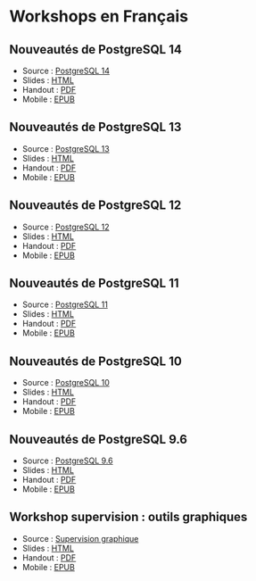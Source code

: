 Workshops en Français
===============================================================================

Nouveautés de PostgreSQL 14
--------------------------------------------------------------------------------

* Source : [PostgreSQL 14](140-postgresql_14.md)
* Slides : [HTML](https://public.dalibo.com/exports/formation/workshops/fr/140-postgresql_14.slides.html)
* Handout : [PDF](https://public.dalibo.com/exports/formation/workshops/fr/140-postgresql_14.pdf)
* Mobile : [EPUB](https://public.dalibo.com/exports/formation/workshops/fr/140-postgresql_14.epub)

Nouveautés de PostgreSQL 13
--------------------------------------------------------------------------------

* Source : [PostgreSQL 13](130-postgresql_13.md)
* Slides : [HTML](https://public.dalibo.com/exports/formation/workshops/fr/130-postgresql_13.slides.html)
* Handout : [PDF](https://public.dalibo.com/exports/formation/workshops/fr/130-postgresql_13.pdf)
* Mobile : [EPUB](https://public.dalibo.com/exports/formation/workshops/fr/130-postgresql_13.epub)

Nouveautés de PostgreSQL 12
--------------------------------------------------------------------------------

* Source : [PostgreSQL 12](120-postgresql_12.md)
* Slides : [HTML](https://public.dalibo.com/exports/formation/workshops/fr/120-postgresql_12.slides.html)
* Handout : [PDF](https://public.dalibo.com/exports/formation/workshops/fr/120-postgresql_12.pdf)
* Mobile : [EPUB](https://public.dalibo.com/exports/formation/workshops/fr/120-postgresql_12.epub)

Nouveautés de PostgreSQL 11
--------------------------------------------------------------------------------

* Source : [PostgreSQL 11](110-postgresql_11.md)
* Slides : [HTML](https://public.dalibo.com/exports/formation/workshops/fr/110-postgresql_11.slides.html)
* Handout : [PDF](https://public.dalibo.com/exports/formation/workshops/fr/110-postgresql_11.pdf)
* Mobile : [EPUB](https://public.dalibo.com/exports/formation/workshops/fr/110-postgresql_11.epub)

Nouveautés de PostgreSQL 10
--------------------------------------------------------------------------------

* Source : [PostgreSQL 10](100-postgresql_10.md)
* Slides : [HTML](https://public.dalibo.com/exports/formation/workshops/fr/100-postgresql_10.slides.html)
* Handout : [PDF](https://public.dalibo.com/exports/formation/workshops/fr/100-postgresql_10.pdf)
* Mobile : [EPUB](https://public.dalibo.com/exports/formation/workshops/fr/100-postgresql_10.epub)
  
Nouveautés de PostgreSQL 9.6
--------------------------------------------------------------------------------

* Source : [PostgreSQL 9.6](096-postgresql_9.6.md)
* Slides : [HTML](https://public.dalibo.com/exports/formation/workshops/fr/096-postgresql_9.6.slides.html)
* Handout : [PDF](https://public.dalibo.com/exports/formation/workshops/fr/096-postgresql_9.6.pdf)
* Mobile : [EPUB](https://public.dalibo.com/exports/formation/workshops/fr/096-postgresql_9.6.epub)

Workshop supervision : outils graphiques
--------------------------------------------------------------------------------

* Source : [Supervision graphique](supervision.md)
* Slides : [HTML](https://public.dalibo.com/exports/formation/workshops/fr/supervision.slides.html)
* Handout : [PDF](https://public.dalibo.com/exports/formation/workshops/fr/supervision.pdf)
* Mobile : [EPUB](https://public.dalibo.com/exports/formation/workshops/fr/supervision.epub)


